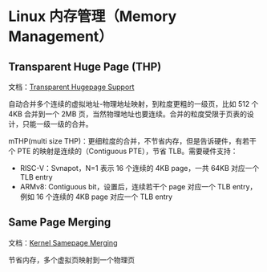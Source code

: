# Linux 内存管理（Memory Management）

## Transparent Huge Page (THP)

文档：[Transparent Hugepage Support](https://docs.kernel.org/admin-guide/mm/transhuge.html)

自动合并多个连续的虚拟地址-物理地址映射，到粒度更粗的一级页，比如 512 个 4KB 合并到一个 2MB 页，当然物理地址也要连续。合并的粒度受限于页表的设计，只能一级一级的合并。

mTHP(multi size THP)：更细粒度的合并，不节省内存，但是告诉硬件，有若干个 PTE 的映射是连续的（Contiguous PTE），节省 TLB。需要硬件支持：

- RISC-V：Svnapot，N=1 表示 16 个连续的 4KB page，一共 64KB 对应一个 TLB entry
- ARMv8: Contiguous bit，设置后，连续若干个 page 对应一个 TLB entry，例如 16 个连续的 4KB page 对应一个 TLB entry

## Same Page Merging

文档：[Kernel Samepage Merging](https://docs.kernel.org/admin-guide/mm/ksm.html)

节省内存，多个虚拟页映射到一个物理页

